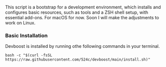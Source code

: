 This script is a bootstrap for a development environment, which installs and configures basic resources, such as tools and a ZSH shell setup, with essential add-ons.
For macOS for now. Soon I will make the adjustments to work on Linux.

### Basic Installation

Devboost is installed by running othe following commands in your terminal.

`bash -c "$(curl -fsSL https://raw.githubusercontent.com/524c/devboost/main/install.sh)"`

